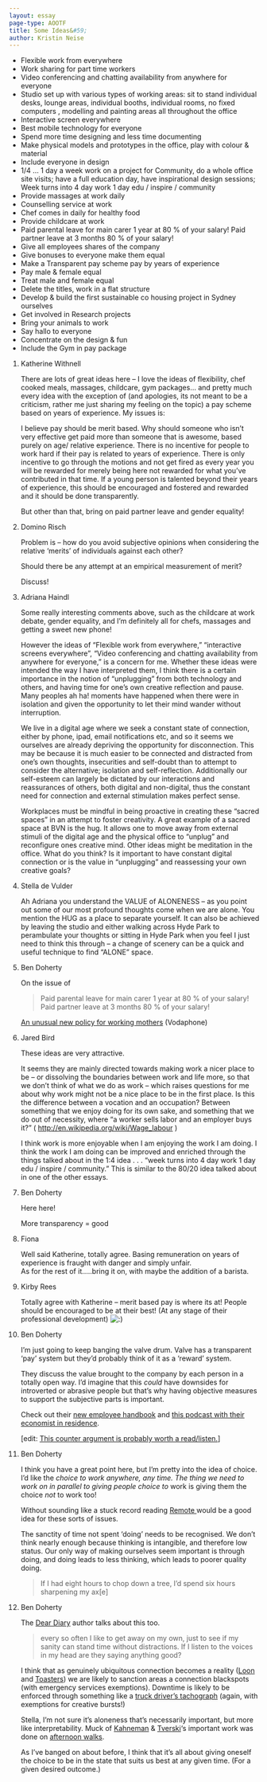 ```yaml
---
layout: essay
page-type: AOOTF
title: Some Ideas&#59;
author: Kristin Neise
---
```


<ul>
<li>Flexible work from everywhere</li>
<li>Work sharing for part time workers</li>
<li>Video conferencing and chatting availability from anywhere for everyone</li>
<li>Studio set up with various types of working areas: sit to stand individual desks, lounge areas, individual booths, individual rooms, no fixed computers , modelling and painting areas all throughout the office</li>
<li>Interactive screen everywhere</li>
<li>Best mobile technology for everyone</li>
<li>Spend more time designing and less time documenting</li>
<li>Make physical models and prototypes in the office, play with colour &amp; material</li>
<li>Include everyone in design</li>
<li>1/4&nbsp;… 1 day a week work on a project for Community, do a whole office site visits; have a full education day, have inspirational design sessions; Week turns into 4 day work 1 day edu / inspire / community</li>
<li>Provide massages at work daily</li>
<li>Counselling service at work</li>
<li>Chef comes in daily for healthy food</li>
<li>Provide childcare at work</li>
<li>Paid parental leave for main carer 1 year at 80 % of your salary! Paid partner leave at 3 months 80 % of your salary!</li>
<li>Give all employees shares of the company</li>
<li>Give bonuses to everyone make them equal</li>
<li>Make a Transparent pay scheme pay by years of experience</li>
<li>Pay male &amp; female equal</li>
<li>Treat male and female equal</li>
<li>Delete the titles, work in a flat structure</li>
<li>Develop &amp; build the first sustainable co housing project in Sydney ourselves</li>
<li>Get involved in Research projects</li>
<li>Bring your animals to work</li>
<li>Say hallo to everyone</li>
<li>Concentrate on the design &amp; fun</li>
<li>Include the Gym in pay package</li>
</ul>


					
<ol>
	<li><span class="commenter">Katherine Withnell</span>
				
<p>There are lots of great ideas here – I love the ideas of flexibility, chef cooked meals, massages, childcare, gym packages… and pretty much every idea with the exception of (and apologies, its not meant to be a criticism, rather me just sharing my feeling on the topic) a pay scheme based on years of experience. My issues is:</p>
<p>I believe pay should be merit based. Why should someone who isn’t very effective get paid more than someone that is awesome, based purely on age/ relative experience. There is no incentive for people to work hard if their pay is related to years of experience. There is only incentive to go through the motions and not get fired as every year you will be rewarded for merely being here not rewarded for what you’ve contributed in that time. If a young person is talented beyond their years of experience, this should be encouraged and fostered and rewarded and it should be done transparently. </p>
<p>But other than that, bring on paid partner leave and gender equality!</p>

</li>
<li><span class="commenter">Domino Risch</span>
				
<p>Problem is – how do you avoid subjective opinions when considering the relative ‘merits’ of individuals against each other?</p>
<p>Should there be any attempt at an empirical measurement of merit?</p>
<p>Discuss!</p>

</li>
<li><span class="commenter">Adriana Haindl</span>
				
<p>Some really interesting comments above, such as the childcare at work debate, gender equality, and I’m definitely all for chefs, massages and getting a sweet new phone!</p>
<p>However the ideas of “Flexible work from everywhere,” “interactive screens everywhere”, “Video conferencing and chatting availability from anywhere for everyone,” is a concern for me.  Whether these ideas were intended the way I have interpreted them, I think there is a certain importance in the notion of “unplugging” from both technology and others, and having time for one’s own creative reflection and pause.  Many peoples ah ha! moments have happened when there were in isolation and given the opportunity to let their mind wander without interruption. </p>
<p>We live in a digital age where we seek a constant state of connection, either by phone, ipad, email notifications etc, and so it seems we ourselves are already depriving the opportunity for disconnection.  This may be because it is much easier to be connected and distracted from one’s own thoughts, insecurities and self-doubt than to attempt to consider the alternative; isolation and self-reflection.  Additionally our self-esteem can largely be dictated by our interactions and reassurances of others, both digital and non-digital, thus the constant need for connection and external stimulation makes perfect sense.</p>
<p>Workplaces must be mindful in being proactive in creating these “sacred spaces” in an attempt to foster creativity.  A great example of a sacred space at BVN is the hug.  It allows one to move away from external stimuli of the digital age and the physical office to “unplug” and reconfigure ones creative mind. Other ideas might be meditation in the office.  What do you think? Is it important to have constant digital connection or is the value in “unplugging” and reassessing your own creative goals?</p>

</li>
<li><span class="commenter">Stella de Vulder</span>
				
<p>Ah Adriana you understand the VALUE of ALONENESS – as you point out some of our most profound thoughts come when we are alone. You mention the HUG as a place to separate yourself.  It can also be achieved by leaving the studio and either walking across Hyde Park to perambulate your thoughts or sitting in Hyde Park when you feel I just need to think this through – a change of scenery can be a quick and useful technique to find “ALONE” space.</p>

</li>
<li><span class="commenter">Ben Doherty</span>
				
<p>On the issue of </p>
<blockquote><p>Paid parental leave for main carer 1 year at 80 % of your salary! Paid partner leave at 3 months 80 % of your salary!</p></blockquote>
<p><a href="http://www.washingtonpost.com/blogs/on-leadership/wp/2015/03/06/an-unusual-new-policy-for-working-mothers" rel="nofollow">An unusual new policy for working mothers</a> (Vodaphone)</p>

</li>
<li><span class="commenter">Jared Bird</span>
				
<p>These ideas are very attractive.</p>
<p>It seems they are mainly directed towards making work a nicer place to be – or dissolving the boundaries between work and life more, so that we don’t think of what we do as work – which raises questions for me about why work might not be a nice place to be in the first place. Is this the difference between a vocation and an occupation? Between something that we enjoy doing for its own sake, and something that we do out of necessity, where “a worker sells labor and an employer buys it?” ( <a href="http://en.wikipedia.org/wiki/Wage_labour" rel="nofollow">http://en.wikipedia.org/wiki/Wage_labour</a> )</p>
<p>I think work is more enjoyable when I am enjoying the work I am doing. I think the work I am doing can be improved and enriched through the things talked about in the 1:4 idea . . . “week turns into 4 day work 1 day edu / inspire / community.” This is similar to the 80/20 idea talked about in one of the other essays.</p>

</li>
<li><span class="commenter">Ben Doherty</span>
				
<p>Here here!</p>
<p>More transparency = good</p>

</li>
<li><span class="commenter">Fiona</span>
				
<p>Well said Katherine, totally agree.  Basing remuneration on years of experience is fraught with danger and simply unfair.<br>
As for the rest of it…..bring it on, with maybe the addition of a barista.</p>

</li>
<li><span class="commenter">Kirby Rees</span>
				
<p>Totally agree with Katherine – merit based pay is where its at! People should be encouraged to be at their best! (At any stage of their professional development) <img src="./Some Ideas_ _ Tropos_files/icon_smile.gif" alt=":)" class="wp-smiley"></p>

</li>
<li><span class="commenter">Ben Doherty</span>
				
<p>I’m just going to keep banging the valve drum. Valve has a transparent ‘pay’ system but they’d probably think of it as a ‘reward’ system.</p>
<p>They discuss the value brought to the company by each person in a totally open way. I’d imagine that this <em>could</em> have downsides for introverted or abrasive people but that’s why having objective measures to support the subjective parts is important.</p>
<p>Check out their <a href="http://assets.sbnation.com/assets/1074301/Valve_Handbook_LowRes.pdf" rel="nofollow">new employee handbook</a> and <a href="http://www.econtalk.org/archives/2013/02/varoufakis_on_v.html" rel="nofollow">this podcast with their economist in residence</a>.</p>
<p>[edit: <a href="http://www.wired.com/2013/07/wireduk-valve-jeri-ellsworth/" title="Former Valve Employee: ‘It Felt a Lot Like High School’" rel="nofollow">This counter argument is probably worth a read/listen.</a>]</p>

</li>
<li><span class="commenter">Ben Doherty</span>
				
<p>I think you have a great point here, but I’m pretty into the idea of choice. I’d like the <em>choice</em><em> to work anywhere, any time. The thing we need to work on in parallel to giving people choice </em><em>to</em> work is giving them the choice <em>not</em> to work too!</p>
<p>Without sounding like a stuck record reading <a href="http://blogs.bvn.com.au/tropos/2014/08/12/remote/" title="Remote" rel="nofollow">Remote </a>would be a good idea for these sorts of issues.</p>
<p>The sanctity of time not spent ‘doing’ needs to be recognised. We don’t think nearly enough because thinking is intangible, and therefore low status. Our only way of making ourselves seem important is through doing, and doing leads to less thinking, which leads to poorer quality doing.</p>
<blockquote><p>If I had eight hours to chop down a tree, I’d spend six hours sharpening my ax[e]</p></blockquote>

</li>
<li><span class="commenter">Ben Doherty</span>
				
<p>The <a href="http://blogs.bvn.com.au/tropos/2015/02/25/31130-645pm-dear-diary/" rel="nofollow">Dear Diary</a> author talks about this too. </p>
<blockquote><p>every so often I like to get away on my own, just to see if my sanity can stand time without distractions. If I listen to the voices in my head are they saying anything good?</p></blockquote>
<p>I think that as genuinely ubiquitous connection becomes a reality (<a href="http://www.google.com/loon/" rel="nofollow">Loon</a> and <a href="http://nextbigfuture.com/2015/01/elon-musk-plans-for-4000-toaster-sized.html" rel="nofollow">Toasters</a>) we are likely to sanction areas a connection blackspots (with emergency services exemptions). Downtime is likely to be enforced through something like a <a href="http://en.wikipedia.org/wiki/Tachograph" rel="nofollow">truck driver’s tachograph</a> (again, with exemptions for creative bursts!)</p>
<p>Stella, I’m not sure it’s aloneness that’s necessarily important, but more like interpretability. Muck of <a href="http://en.wikipedia.org/wiki/Daniel_Kahneman" rel="nofollow">Kahneman</a> &amp; <a href="http://en.wikipedia.org/wiki/Amos_Tversky" rel="nofollow">Tverski</a>‘s important work was done on <a href="https://www.princeton.edu/~kahneman/docs/attention_and_effort/Attention_lo_quality.pdf" title="15mb pdf" rel="nofollow">afternoon walks</a>.</p>
<p>As I’ve banged on about before, I think that it’s all about giving oneself the choice to be in the state that suits us best at any given time. (For a given desired outcome.)
</p>
</li>
</ol>